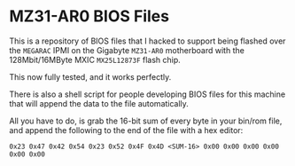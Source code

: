 # MZ31-AR0 BIOS Files
This is a repository of BIOS files that I hacked to support being flashed over the `MEGARAC` IPMI on the Gigabyte `MZ31-AR0` motherboard with the 128Mbit/16MByte MXIC `MX25L12873F` flash chip.  

This now fully tested, and it works perfectly.

There is also a shell script for people developing BIOS files for this machine that will append the data to the file automatically.  

All you have to do, is grab the 16-bit sum of every byte in your bin/rom file, and append the following to the end of the file with a hex editor:
```
0x23 0x47 0x42 0x54 0x23 0x52 0x4F 0x4D <SUM-16> 0x00 0x00 0x00 0x00 0x00 0x00
```
